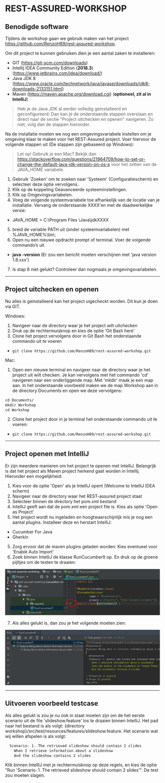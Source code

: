 # REST-ASSURED-WORKSHOP

## Benodigde software

Tijdens de workshop gaan we gebruik maken van het project https://github.com/RenzoH89/rest-assured-workshop.

Om dit project te kunnen gebruiken dien je een aantal zaken te installeren:

*	GIT (https://git-scm.com/downloads)
*	Intellij IDEA Community Edition (**2018.3**) (https://www.jetbrains.com/idea/download/)
*	Java JDK 8 (https://www.oracle.com/technetwork/java/javase/downloads/jdk8-downloads-2133151.html)
*	Maven (https://maven.apache.org/download.cgi) (**optioneel, zit al in IntelliJ**) 

> Heb je de Java JDK al eerder volledig geinstalleerd en geconfigureerd. Dan kan je de onderstaande stappen overslaan en direct naar de sectie "Project uitchecken en openen" navigeren. Zo niet, volg dan de stappen hieronder.

Na de installatie moeten we nog een omgevingsvariabele instellen om je omgeving klaar te maken voor het REST-Assured project. Voer hiervoor de volgende stappen uit (De stappen zijn gebaseerd op Windows):

> Let op! Gebruik je een Mac? Bekijk dan https://stackoverflow.com/questions/21964709/how-to-set-or-change-the-default-java-jdk-version-on-os-x voor het zetten van de JAVA_HOME variabele.

1.	Gebruik 'Zoeken' om te zoeken naar 'Systeem' (Configuratiescherm) en selecteer deze optie vervolgens.
2.	Klik op de koppeling Geavanceerde systeeminstellingen.
3.	Klik op Omgevingsvariabelen.
4.	Voeg de volgende systeemvariabele toe afhankelijk van de locatie van je installatie. Vervang de onderstaande XXXX'en met de daadwerkelijke versie:
  * JAVA_HOME =  C:\Program Files \Java\jdkXXXX
5.	breid de variable PATH uit (onder systeemvariabelen) met %JAVA_HOME%\bin;
6.	Open nu een nieuwe opdracht prompt of terminal. Voer de volgende commando’s uit
  * **java -version** (Er zou een bericht moeten verschijnen met 'java version 1.8.xxx')
7. Is stap 6 niet gelukt? Controleer dan nogmaals je omgevingsvariabelen.

---

## Project uitchecken en openen
Nu alles is geinstalleerd kan het project uigecheckt worden. Dit kun je doen via GIT.

Windows:
1. Navigeer naar de directory waar je het project wilt uitchecken
2. Druk op de rechtermuisknop en kies de optie 'Git Bash here' 
2. Clone het project vervolgens door in Git Bash het onderstaande commando uit te voeren
* ``` git clone https://github.com/RenzoH89/rest-assured-workshop.git ``` 
  
Mac:
1. Open een nieuwe terminal en navigeer naar de directory waar je het project uit wilt checken. 
Je kan vervolgens met het commando 'cd' navigeren naar een onderliggende map. Met 'mkdir' maak je een map aan. In het onderstaande voorbeeld maken we de map Workshop aan in de directory Documents en open we deze vervolgens:

```
cd Documents/
mkdir Workshop
cd Workshop
```

2. Clone het project door in je terminal het onderstaande commando uit te voeren:
* ``` git clone https://github.com/RenzoH89/rest-assured-workshop.git ```   
 ---
 
## Project openen met IntelliJ
Er zijn meerdere manieren om het project te openen met IntelliJ. Belangrijk is dat het project als Maven project herkend gaat worden in Intellij. Hieronder een mogelijkheid:

1. Kies voor de optie 'Open' als je IntelliJ opent (Welcome to IntelliJ IDEA scherm)
2. Navigeer naar de directory waar het REST-assured project staat
3. Selecteer binnen de directory het pom.xml bestand
4. IntelliJ geeft aan dat de pom.xml een project file is. Kies als optie 'Open as Project'
5. Het project wordt nu ingeladen en hoogtwaarschijnlijk mis je nog een aantal plugins. Installeer deze en herstart IntelliJ:
  * Cucumber For Java
  * Gherkin
5. Zorg ervoor dat de maven plugins geladen worden: Kies eventueel voor 'Enable Auto Import'  
6. Zoek binnen IntelliJ de klasse RunCucumberIt op. En druk op de groene pijltjes om de testen te draaien:

![CucumberRunnerIT](https://github.com/RenzoH89/rest-assured-workshop/blob/master/screenshots/runCucumber.PNG)

7. Als alles gelukt is, dan zou je het volgende moeten zien:

![TestRunSuccess](https://github.com/RenzoH89/rest-assured-workshop/blob/master/screenshots/runSuccess.PNG)

---

## Uitvoeren voorbeeld testcase
Als alles gelukt is zou je nu ook in staat moeten zijn om de het eerste scenario uit de file 'slideshow.feature' los te draaien binnen IntelliJ.
Het pad naar het bestand is als volgt: {directory workshop}/src/test/resources/features/slideshow.feature. Het scenario wat wij willen afspelen is als volgt:

```
  Scenario: 1. The retrieved slideshow should contain 2 slides
    When I retrieve information about a slideshow
    And the slideshow contains 2 slides
```

Klik binnen IntellIJ met je rechtermuisknop op deze regels, en kies de optie "Run 'Scenario: 1. The retrieved slideshow should contain 2 slides'". De test zou moeten slagen.
  




  
